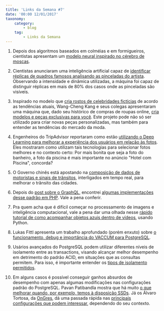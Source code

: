 ```yaml
---
title: 'Links da Semana #7'
date: '00:00 12/01/2017'
taxonomy:
    category:
        - blog
    tag:
        - Links da Semana
---
```


1. Depois dos algoritmos baseados em colméias e em formigueiros, cientistas apresentam um [modelo neural inspirado no cérebro de moscas](http://science.sciencemag.org/content/358/6364/793).

1. Cientistas anunciaram uma inteligência artificial capaz de [identificar réplicas de quadros famosos analisando as pinceladas do artista](https://www.technologyreview.com/s/609524/this-ai-can-spot-art-forgeries-by-looking-at-one-brushstroke/). Observando a intensidade e dinâmica utilizadas, a máquina foi capaz de distinguir réplicas em mais de 80% dos casos onde as pinceladas são visíveis.

1. Inspirado no modelo que [cria rostos de celebridades fictícias](https://www.technologyreview.com/the-download/609290/meet-the-fake-celebrities-dreamed-up-by-ai/) de acordo as tendências atuais, Wang-Cheng Kang e seus colegas apresentaram uma máquina que, dado seu histórico de compras de roupas online, [cria modelos e peças exclusivas para você](https://www.technologyreview.com/s/609469/this-ai-learns-your-fashion-sense-and-invents-your-next-outfit/). Este projeto pode não só ser utilizado para criar novas peças personalizadas, mas também para entender as tendências do mercado da moda.

1. Engenheiros do TripAdvisor reportaram como estão [utilizando o Deep Learning para melhorar a experiência dos usuários em relação às fotos](http://engineering.tripadvisor.com/improving-tripadvisor-photo-selection-deep-learning/). Eles mostraram como utilizam tais tecnologias para selecionar fotos melhores e no contexto certo: Por mais bonita que seja a foto do banheiro, a foto da piscina é mais importante no anúncio "Hotel com Piscina", concorda?

1. O Governo chinês está apostando na [composição de dados de motoristas e sinais de trânsitos](https://venturebeat.com/2017/05/05/how-chinas-meshing-ride-sharing-data-with-smart-traffic-signals-to-ease-road-congestion/), interligados em tempo real, para melhorar o trânsito das cidades.

1. Depois do [post sobre o GraphQL](http://vschettino.com.br/blog/introducao_graphql), encontrei [algumas implementações desse padrão em PHP](https://symfony.fi/entry/state-of-graphql-php-libraries-and-symfony-integrations-in-2017). Vale a pena conferir.

1. Pra quem acha que é difícil começar no processamento de imagens e inteligência computacional, vale a pena dar uma olhada nesse [rápido tutorial de como acompanhar objetos azuis dentro de vídeos](https://gonzalo123.com/2017/11/20/tracking-blue-objects-with-opencv-and-python/), usando Python.

1. Lukas Fittl apresenta um trabalho aprofundado (porém enxuto) sobre [o funcionamento, debug e importância do VACCUM para PostgreSQL](https://pganalyze.com/blog/visualizing-and-tuning-postgres-autovacuum.html).

1. Usários avançados do PostgreSQL podem utilizar diferentes níveis de isolamento entre as transactions, visando alcançar melhor desempenho em detrimento do padrão ACID, em situações que as consultas permitem. Para isso, é importante entender os [tipos de isolamento permitidos](http://shiroyasha.io/transaction-isolation-levels-in-postgresql.html).

1. Em alguns casos é possível conseguir ganhos absurdos de desempenho com apenas algumas modificações nas configurações padrão do PostgreSQL. Pavan Patibandla mostra que há muito [o que melhorar quando, por exemplo, temos à disposição SSDs](https://amplitude.engineering/how-a-single-postgresql-config-change-improved-slow-query-performance-by-50x-85593b8991b0). Já  os Álvaro Tortosa, da [OnGres](https://www.ongres.com/), dá uma passada rápida nas [principais configurações que podem interessar](https://speakerdeck.com/ongres/postgresql-configuration-for-humans), dependendo do seu contexto. 
